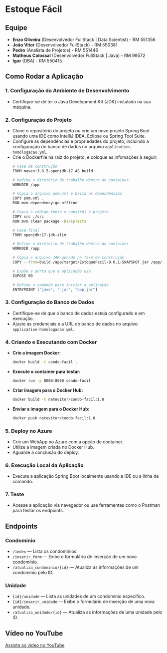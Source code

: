 
# Estoque Fácil

## Equipe

- **Enzo Oliveira** (Desenvolvedor FullStack | Data Scientist) - RM 551356
- **João Vitor** (Desenvolvedor FullStack) - RM 550381
- **Pedro** (Analista de Projetos) - RM 551446
- **Matheus Colossal** (Desenvolvedor FullStack | Java) - RM 99572
- **Igor** (DBA) - RM 550415

## Como Rodar a Aplicação

### 1. Configuração do Ambiente de Desenvolvimento
- Certifique-se de ter o Java Development Kit (JDK) instalado na sua máquina.

### 2. Configuração do Projeto
- Clone o repositório do projeto ou crie um novo projeto Spring Boot usando uma IDE como IntelliJ IDEA, Eclipse ou Spring Tool Suite.
- Configure as dependências e propriedades do projeto, incluindo a configuração do banco de dados no arquivo `application-homologacao.yml`.
- Crie o Dockerfile na raiz do projeto, e coloque as infomações à seguir:
  ```bash
  # Fase de construção
  FROM maven:3.8.5-openjdk-17 AS build

  # Define o diretório de trabalho dentro do container
  WORKDIR /app

  # Copia o arquivo pom.xml e baixa as dependências
  COPY pom.xml .
  RUN mvn dependency:go-offline

  # Copia o código-fonte e constrói o projeto
  COPY src ./src
  RUN mvn clean package -DskipTests

  # Fase final
  FROM openjdk:17-jdk-slim

  # Define o diretório de trabalho dentro do container
  WORKDIR /app

  # Copia o arquivo JAR gerado na fase de construção
  COPY --from=build /app/target/EstoqueFacil-0.0.1-SNAPSHOT.jar /app/app.jar

  # Expõe a porta que a aplicação usa
  EXPOSE 80

  # Define o comando para iniciar a aplicação
  ENTRYPOINT ["java", "-jar", "app.jar"]
  ```

### 3. Configuração do Banco de Dados
- Certifique-se de que o banco de dados esteja configurado e em execução.
- Ajuste as credenciais e a URL do banco de dados no arquivo `application-homologacao.yml`.

### 4. Criando e Executando com Docker
- **Crie a imagem Docker:**
  ```bash
  docker build -t condo-facil .
  ```
- **Execute o container para testar:**
  ```bash
  docker run -p 8080:8080 condo-facil
  ```
- **Criar imagem para o Docker Hub:**
  ```bash
  docker build -t natevitor/condo-facil:1.0
  ```
- **Enviar a imagem para o Docker Hub:**
  ```bash
  docker push natevitor/condo-facil:1.0
  ```

### 5. Deploy no Azure
- Crie um WebApp no Azure com a opção de container.
- Utilize a imagem criada no Docker Hub.
- Aguarde a conclusão do deploy.

### 6. Execução Local da Aplicação
- Execute a aplicação Spring Boot localmente usando a IDE ou a linha de comando.

### 7. Teste
- Acesse a aplicação via navegador ou use ferramentas como o Postman para testar os endpoints.

## Endpoints

### Condomínio

- `/index` — Lista os condomínios.
- `/inserir_form` — Exibe o formulário de inserção de um novo condomínio.
- `/atualiza_condominio/{id}` — Atualiza as informações de um condomínio pelo ID.

### Unidade

- `{id}/unidade` — Lista as unidades de um condomínio específico.
- `{id}/inserir_unidade` — Exibe o formulário de inserção de uma nova unidade.
- `/atualiza_unidade/{id}` — Atualiza as informações de uma unidade pelo ID.

## Vídeo no YouTube

[Assista ao vídeo no YouTube](https://www.youtube.com/watch?v=ltjadLAPTAg)
